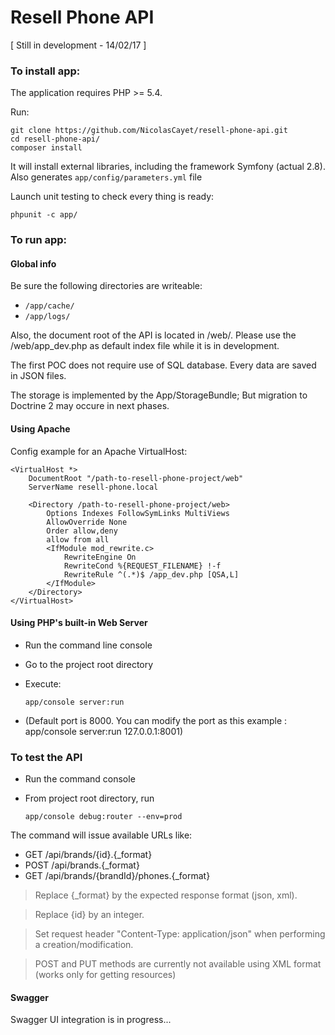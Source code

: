 Resell Phone API
===============

[ Still in development - 14/02/17 ]

### To install app:

The application requires PHP >= 5.4.

Run:

    git clone https://github.com/NicolasCayet/resell-phone-api.git  
    cd resell-phone-api/
    composer install
It will install external libraries, including the framework Symfony (actual 2.8). Also generates `app/config/parameters.yml` file

Launch unit testing to check every thing is ready:

    phpunit -c app/

### To run app:


#### Global info

Be sure the following directories are writeable:

  - `/app/cache/`
  - `/app/logs/`

Also, the document root of the API is located in /web/.
Please use the /web/app_dev.php as default index file while it is in development.

The first POC does not require use of SQL database. Every data are saved in JSON files.

The storage is implemented by the App/StorageBundle; But migration to Doctrine 2 may occure in next phases.

#### Using Apache

Config example for an Apache VirtualHost:

    <VirtualHost *>
        DocumentRoot "/path-to-resell-phone-project/web"
        ServerName resell-phone.local
        
        <Directory /path-to-resell-phone-project/web>
            Options Indexes FollowSymLinks MultiViews
            AllowOverride None
            Order allow,deny
            allow from all
            <IfModule mod_rewrite.c>
                RewriteEngine On
                RewriteCond %{REQUEST_FILENAME} !-f
                RewriteRule ^(.*)$ /app_dev.php [QSA,L]
            </IfModule>
        </Directory>
    </VirtualHost>

#### Using PHP's built-in Web Server

  - Run the command line console
  - Go to the project root directory
  - Execute: 
  
        app/console server:run
  - (Default port is 8000. You can modify the port as this example : app/console server:run 127.0.0.1:8001)
  
### To test the API

  - Run the command console
  - From project root directory, run
  
        app/console debug:router --env=prod

The command will issue available URLs like:

  - GET /api/brands/{id}.{_format}
  - POST /api/brands.{_format}
  - GET /api/brands/{brandId}/phones.{_format} 
  
> Replace {_format} by the expected response format (json, xml).

> Replace {id} by an integer.

> Set request header "Content-Type: application/json" when performing a creation/modification.

> POST and PUT methods are currently not available using XML format (works only for getting resources)

#### Swagger

Swagger UI integration is in progress...

